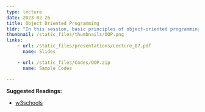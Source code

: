 ```yaml
---
type: lecture
date: 2023-02-26
title: Object Oriented Programming
tldr: "In this session, basic principles of object-oriented programming will be discussed."
thumbnail: /static_files/thumbnails/OOP.png
links: 
    - url: /static_files/presentations/Lecture_07.pdf
      name: Slides

    - url: /static_files/Codes/OOP.zip
      name: Sample Codes

---
```

**Suggested Readings:**
- [w3schools](https://www.w3schools.com/java/default.asp)

